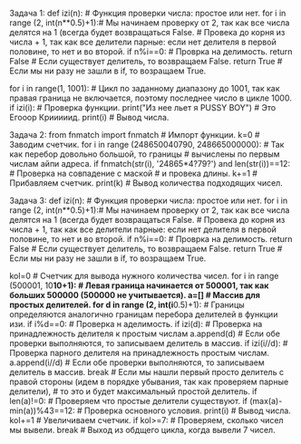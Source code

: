 Задача 1:
def izi(n): # Функция проверки числа: простое или нет.
    for i in range (2, int(n**0.5)+1):# Мы начинаем проверку от 2, так как все числа делятся на 1 (всегда будет возвращаться False.
                                # Провека до корня из числа + 1, так как все делители парные: если нет делителя в первой половине, то нет и во второй.
        if n%i==0: # Проврка на делимость.
            return False # Если существует делитель, то возвращаем False.
    return True # Если мы ни разу не зашли в if, то возращаем True.

for i in range(1, 1001): # Цикл по заданному диапазону до 1001, так как правая граница не включается, поэтому последнее число в цикле 1000.
    if izi(i): # Проверка функции.
        print("Из нее льет я PUSSY BOY") # Это Егооор Крииииид.
        print(i) # Вывод числа.

Задача 2:
from fnmatch import fnmatch # Импорт функции.
k=0 # Заводим счетчик.
for i in range (248650040790, 248665000000): # Так как перебор довольно большой, то границы
                                            # вычислены по первым числам айпи адреса.
    if fnmatch(str(i), '24865*4?79?') and len(str(i))==12: # Проверка на совпадение с маской
                                                            # и провека длины.
        k+=1 # Прибавляем счетчик.
print(k) # Вывод количества подходящих чисел.

Задача 3:
def izi(n): # Функция проверки числа: простое или нет.
    for i in range (2, int(n**0.5)+1):# Мы начинаем проверку от 2, так как все числа делятся на 1 (всегда будет возвращаться False.
                                # Провека до корня из числа + 1, так как все делители парные: если нет делителя в первой половине, то нет и во второй.
        if n%i==0: # Проврка на делимость.
            return False # Если существует делитель, то возвращаем False.
    return True # Если мы ни разу не зашли в if, то возращаем True.

kol=0 # Счетчик для вывода нужного количества чисел.
for i in range (500001, 10**10+1): # Левая граница начинается от 500001, так как больших 500000 (500000 не учитывается).
    a=[] # Массив для простых делителей.
    for d in range (2, int(i**0.5)+1): # Границы определяются аналогично границам перебора делителей в функции изи.
        if i%d==0: # Проверка н аделимость.
            if izi(d): # Проверка на принадлежность делителя к простым числам
                a.append(d) # Если обе проверки выполняются, то записываем делитель в массив.
            if izi(i//d): # Проверка парного делителя на принадлежность простым числам.
                a.append(i//d) # Если обе проверки выполняются, то записываем делитель в массив.
                break # Если мы нашли первый просто делитель с правой стороны (идем в порядке убывания, так как проверяем парные делители),
                      # то это и будет максимальный простой делитель.
    if len(a)!=0: # Проверяем что простые делители существуют.
        if (max(a)-min(a))%43==12: # Проверка основного условия.
            print(i) # Вывод числа.
            kol+=1 # Увеличиваем счетчик.
        if kol>=7: # Проверяем, сколько чисел мы вывели.
            break # Выход из обдщего цикла, когда вывели 7 чисел.
        
